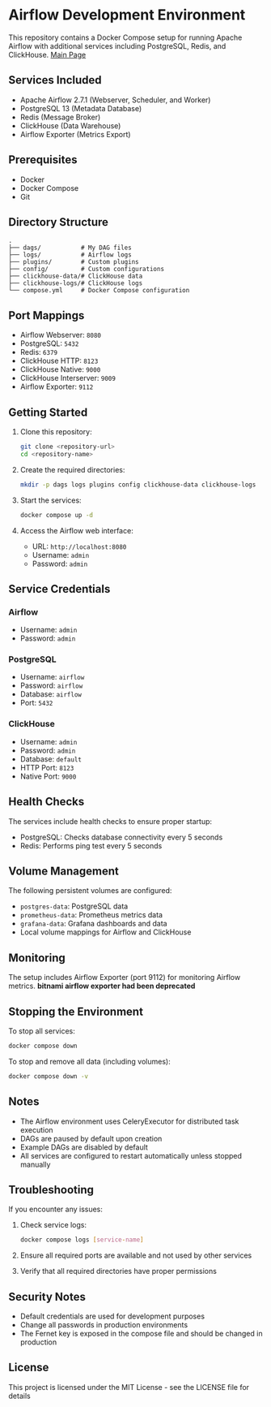# Airflow Development Environment

This repository contains a Docker Compose setup for running Apache Airflow with additional services including PostgreSQL, Redis, and ClickHouse.
[Main Page](Apache/Airflow/images/airflowMainpage.png)

## Services Included

- Apache Airflow 2.7.1 (Webserver, Scheduler, and Worker)
- PostgreSQL 13 (Metadata Database)
- Redis (Message Broker)
- ClickHouse (Data Warehouse)
- Airflow Exporter (Metrics Export)

## Prerequisites

- Docker
- Docker Compose
- Git

## Directory Structure

```
.
├── dags/           # My DAG files
├── logs/           # Airflow logs
├── plugins/        # Custom plugins
├── config/         # Custom configurations
├── clickhouse-data/# ClickHouse data
├── clickhouse-logs/# ClickHouse logs
└── compose.yml     # Docker Compose configuration
```

## Port Mappings

- Airflow Webserver: `8080`
- PostgreSQL: `5432`
- Redis: `6379`
- ClickHouse HTTP: `8123`
- ClickHouse Native: `9000`
- ClickHouse Interserver: `9009`
- Airflow Exporter: `9112`

## Getting Started

1. Clone this repository:
   ```bash
   git clone <repository-url>
   cd <repository-name>
   ```

2. Create the required directories:
   ```bash
   mkdir -p dags logs plugins config clickhouse-data clickhouse-logs
   ```

3. Start the services:
   ```bash
   docker compose up -d
   ```

4. Access the Airflow web interface:
   - URL: `http://localhost:8080`
   - Username: `admin`
   - Password: `admin`

## Service Credentials

### Airflow
- Username: `admin`
- Password: `admin`

### PostgreSQL
- Username: `airflow`
- Password: `airflow`
- Database: `airflow`
- Port: `5432`

### ClickHouse
- Username: `admin`
- Password: `admin`
- Database: `default`
- HTTP Port: `8123`
- Native Port: `9000`

## Health Checks

The services include health checks to ensure proper startup:
- PostgreSQL: Checks database connectivity every 5 seconds
- Redis: Performs ping test every 5 seconds

## Volume Management

The following persistent volumes are configured:
- `postgres-data`: PostgreSQL data
- `prometheus-data`: Prometheus metrics data
- `grafana-data`: Grafana dashboards and data
- Local volume mappings for Airflow and ClickHouse

## Monitoring

The setup includes Airflow Exporter (port 9112) for monitoring Airflow metrics.
**bitnami airflow exporter had been deprecated**

## Stopping the Environment

To stop all services:
```bash
docker compose down
```

To stop and remove all data (including volumes):
```bash
docker compose down -v
```

## Notes

- The Airflow environment uses CeleryExecutor for distributed task execution
- DAGs are paused by default upon creation
- Example DAGs are disabled by default
- All services are configured to restart automatically unless stopped manually

## Troubleshooting

If you encounter any issues:

1. Check service logs:
   ```bash
   docker compose logs [service-name]
   ```

2. Ensure all required ports are available and not used by other services

3. Verify that all required directories have proper permissions

## Security Notes

- Default credentials are used for development purposes
- Change all passwords in production environments
- The Fernet key is exposed in the compose file and should be changed in production


## License

This project is licensed under the MIT License - see the LICENSE file for details